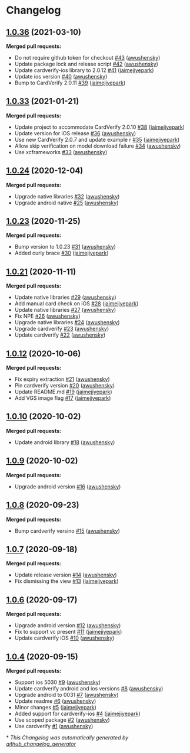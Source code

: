 # Changelog

## [1.0.36](https://github.com/getbouncer/react-native-cardverify/tree/1.0.36) (2021-03-10)

**Merged pull requests:**

- Do not require github token for checkout [\#43](https://github.com/getbouncer/react-native-cardverify/pull/43) ([awushensky](https://github.com/awushensky))
- Update package lock and release script [\#42](https://github.com/getbouncer/react-native-cardverify/pull/42) ([awushensky](https://github.com/awushensky))
- Update cardverify-ios library to 2.0.12 [\#41](https://github.com/getbouncer/react-native-cardverify/pull/41) ([jaimejiyepark](https://github.com/jaimejiyepark))
- Update ios version [\#40](https://github.com/getbouncer/react-native-cardverify/pull/40) ([awushensky](https://github.com/awushensky))
- Bump to CardVerify 2.0.11 [\#39](https://github.com/getbouncer/react-native-cardverify/pull/39) ([jaimejiyepark](https://github.com/jaimejiyepark))

## [1.0.33](https://github.com/getbouncer/react-native-cardverify/tree/1.0.33) (2021-01-21)

**Merged pull requests:**

- Update project to accommodate CardVerify 2.0.10 [\#38](https://github.com/getbouncer/react-native-cardverify/pull/38) ([jaimejiyepark](https://github.com/jaimejiyepark))
- Update version for iOS release [\#36](https://github.com/getbouncer/react-native-cardverify/pull/36) ([awushensky](https://github.com/awushensky))
- Use new CardVerify 2.0.7 and update example r [\#35](https://github.com/getbouncer/react-native-cardverify/pull/35) ([jaimejiyepark](https://github.com/jaimejiyepark))
- Allow skip verification on model download failure [\#34](https://github.com/getbouncer/react-native-cardverify/pull/34) ([awushensky](https://github.com/awushensky))
- Use xcframeworks [\#33](https://github.com/getbouncer/react-native-cardverify/pull/33) ([awushensky](https://github.com/awushensky))

## [1.0.24](https://github.com/getbouncer/react-native-cardverify/tree/1.0.24) (2020-12-04)

**Merged pull requests:**

- Upgrade native libraries [\#32](https://github.com/getbouncer/react-native-cardverify/pull/32) ([awushensky](https://github.com/awushensky))
- Upgrade android native [\#25](https://github.com/getbouncer/react-native-cardverify/pull/25) ([awushensky](https://github.com/awushensky))

## [1.0.23](https://github.com/getbouncer/react-native-cardverify/tree/1.0.23) (2020-11-25)

**Merged pull requests:**

- Bump version to 1.0.23 [\#31](https://github.com/getbouncer/react-native-cardverify/pull/31) ([awushensky](https://github.com/awushensky))
- Added curly brace [\#30](https://github.com/getbouncer/react-native-cardverify/pull/30) ([jaimejiyepark](https://github.com/jaimejiyepark))

## [1.0.21](https://github.com/getbouncer/react-native-cardverify/tree/1.0.21) (2020-11-11)

**Merged pull requests:**

- Update native libraries [\#29](https://github.com/getbouncer/react-native-cardverify/pull/29) ([awushensky](https://github.com/awushensky))
- Add manual card check on iOS [\#28](https://github.com/getbouncer/react-native-cardverify/pull/28) ([jaimejiyepark](https://github.com/jaimejiyepark))
- Update native libraries [\#27](https://github.com/getbouncer/react-native-cardverify/pull/27) ([awushensky](https://github.com/awushensky))
- Fix NPE [\#26](https://github.com/getbouncer/react-native-cardverify/pull/26) ([awushensky](https://github.com/awushensky))
- Upgrade native libraries [\#24](https://github.com/getbouncer/react-native-cardverify/pull/24) ([awushensky](https://github.com/awushensky))
- Upgrade cardverify [\#23](https://github.com/getbouncer/react-native-cardverify/pull/23) ([awushensky](https://github.com/awushensky))
- Update cardverify [\#22](https://github.com/getbouncer/react-native-cardverify/pull/22) ([awushensky](https://github.com/awushensky))

## [1.0.12](https://github.com/getbouncer/react-native-cardverify/tree/1.0.12) (2020-10-06)

**Merged pull requests:**

- Fix expiry extraction [\#21](https://github.com/getbouncer/react-native-cardverify/pull/21) ([awushensky](https://github.com/awushensky))
- Pin cardverify version [\#20](https://github.com/getbouncer/react-native-cardverify/pull/20) ([awushensky](https://github.com/awushensky))
- Update README.md [\#19](https://github.com/getbouncer/react-native-cardverify/pull/19) ([jaimejiyepark](https://github.com/jaimejiyepark))
- Add VGS image flag [\#17](https://github.com/getbouncer/react-native-cardverify/pull/17) ([jaimejiyepark](https://github.com/jaimejiyepark))

## [1.0.10](https://github.com/getbouncer/react-native-cardverify/tree/1.0.10) (2020-10-02)

**Merged pull requests:**

- Update android library [\#18](https://github.com/getbouncer/react-native-cardverify/pull/18) ([awushensky](https://github.com/awushensky))

## [1.0.9](https://github.com/getbouncer/react-native-cardverify/tree/1.0.9) (2020-10-02)

**Merged pull requests:**

- Upgrade android version [\#16](https://github.com/getbouncer/react-native-cardverify/pull/16) ([awushensky](https://github.com/awushensky))

## [1.0.8](https://github.com/getbouncer/react-native-cardverify/tree/1.0.8) (2020-09-23)

**Merged pull requests:**

- Bump cardverify versino [\#15](https://github.com/getbouncer/react-native-cardverify/pull/15) ([awushensky](https://github.com/awushensky))

## [1.0.7](https://github.com/getbouncer/react-native-cardverify/tree/1.0.7) (2020-09-18)

**Merged pull requests:**

- Update release version [\#14](https://github.com/getbouncer/react-native-cardverify/pull/14) ([awushensky](https://github.com/awushensky))
- Fix dismissing the view [\#13](https://github.com/getbouncer/react-native-cardverify/pull/13) ([jaimejiyepark](https://github.com/jaimejiyepark))

## [1.0.6](https://github.com/getbouncer/react-native-cardverify/tree/1.0.6) (2020-09-17)

**Merged pull requests:**

- Upgrade android version [\#12](https://github.com/getbouncer/react-native-cardverify/pull/12) ([awushensky](https://github.com/awushensky))
- Fix to support vc present [\#11](https://github.com/getbouncer/react-native-cardverify/pull/11) ([jaimejiyepark](https://github.com/jaimejiyepark))
- Update cardverify iOS [\#10](https://github.com/getbouncer/react-native-cardverify/pull/10) ([awushensky](https://github.com/awushensky))

## [1.0.4](https://github.com/getbouncer/react-native-cardverify/tree/1.0.4) (2020-09-15)

**Merged pull requests:**

- Support ios 5030 [\#9](https://github.com/getbouncer/react-native-cardverify/pull/9) ([awushensky](https://github.com/awushensky))
- Update cardverify android and ios versions [\#8](https://github.com/getbouncer/react-native-cardverify/pull/8) ([awushensky](https://github.com/awushensky))
- Upgrade android to 0031 [\#7](https://github.com/getbouncer/react-native-cardverify/pull/7) ([awushensky](https://github.com/awushensky))
- Update readme [\#6](https://github.com/getbouncer/react-native-cardverify/pull/6) ([awushensky](https://github.com/awushensky))
- Minor changes [\#5](https://github.com/getbouncer/react-native-cardverify/pull/5) ([jaimejiyepark](https://github.com/jaimejiyepark))
- Added support for cardverify-ios [\#4](https://github.com/getbouncer/react-native-cardverify/pull/4) ([jaimejiyepark](https://github.com/jaimejiyepark))
- Use scoped package [\#2](https://github.com/getbouncer/react-native-cardverify/pull/2) ([awushensky](https://github.com/awushensky))
- Use cardverify [\#1](https://github.com/getbouncer/react-native-cardverify/pull/1) ([awushensky](https://github.com/awushensky))



\* *This Changelog was automatically generated by [github_changelog_generator](https://github.com/github-changelog-generator/github-changelog-generator)*

